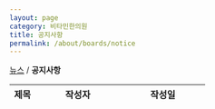 ```yaml
---
layout: page
category: 비타민한의원
title: 공지사항
permalink: /about/boards/notice
---
```


<a href="{{ page.dir }}news">뉴스</a> / <strong>공지사항</strong>

<table id="news">
<colgroup>
  <col>
  <col width="150">
  <col width="150">
</colgroup>
<thead>
  <tr>
  <th>제목</th>
  <th>작성자</th>
  <th>작성일</th>
  </tr>
</thead>
<tbody>
</tbody>
</table>

<script>
var db = firebase.firestore();
db.collection('fl_content')
  .where('category', '==', 'notice')
  .get()
  .then(function (querySnapshot) {
    querySnapshot.forEach(function (doc) {
      var id = doc.id;
      var data = doc.data();
      var title = data.title;
      var content = data.content;
      var created = data.created;
      var markupSrc = [
        '<tr>',
        '<td><a href="/articles/' + id + '">' + title + '</a></td>',
        '<td>비타민한의원</td>',
        '<td>' + created + '</td>',
        '</tr>'
      ];
      $('#news tbody').append(markupSrc.join(''));
    });
  });
</script>